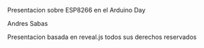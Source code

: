 Presentacion sobre ESP8266 en el Arduino Day

Andres Sabas

Presentacion basada en reveal.js todos sus derechos reservados
